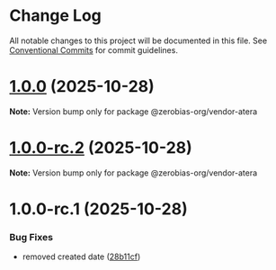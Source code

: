 # Change Log

All notable changes to this project will be documented in this file.
See [Conventional Commits](https://conventionalcommits.org) for commit guidelines.

# [1.0.0](https://github.com/zerobias-org/vendor/compare/@zerobias-org/vendor-atera@1.0.0-rc.2...@zerobias-org/vendor-atera@1.0.0) (2025-10-28)

**Note:** Version bump only for package @zerobias-org/vendor-atera





# [1.0.0-rc.2](https://github.com/zerobias-org/vendor/compare/@zerobias-org/vendor-atera@1.0.0-rc.1...@zerobias-org/vendor-atera@1.0.0-rc.2) (2025-10-28)

**Note:** Version bump only for package @zerobias-org/vendor-atera





# 1.0.0-rc.1 (2025-10-28)


### Bug Fixes

* removed created date ([28b11cf](https://github.com/zerobias-org/vendor/commit/28b11cf2563e9cdadd4b1dc83edd60d2fcd01df0))
